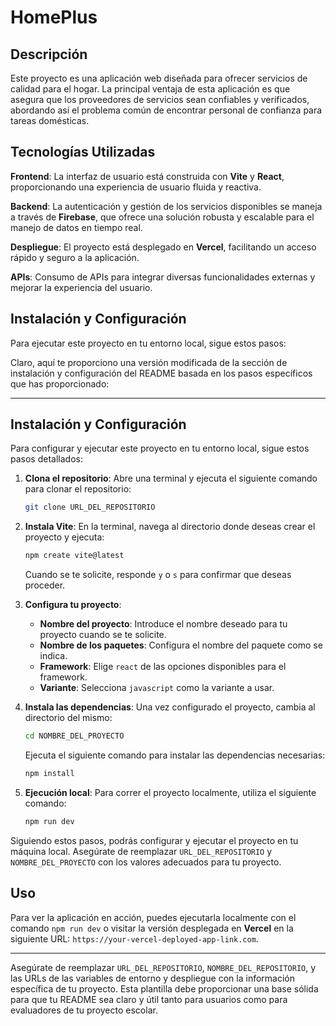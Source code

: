 # HomePlus

## Descripción
Este proyecto es una aplicación web diseñada para ofrecer servicios de calidad para el hogar. La principal ventaja de esta aplicación es que asegura que los proveedores de servicios sean confiables y verificados, abordando así el problema común de encontrar personal de confianza para tareas domésticas.

## Tecnologías Utilizadas
**Frontend**: La interfaz de usuario está construida con **Vite** y **React**, proporcionando una experiencia de usuario fluida y reactiva.

**Backend**: La autenticación y gestión de los servicios disponibles se maneja a través de **Firebase**, que ofrece una solución robusta y escalable para el manejo de datos en tiempo real.

**Despliegue**: El proyecto está desplegado en **Vercel**, facilitando un acceso rápido y seguro a la aplicación.

**APIs**: Consumo de APIs para integrar diversas funcionalidades externas y mejorar la experiencia del usuario.

## Instalación y Configuración
Para ejecutar este proyecto en tu entorno local, sigue estos pasos:

Claro, aquí te proporciono una versión modificada de la sección de instalación y configuración del README basada en los pasos específicos que has proporcionado:

---

## Instalación y Configuración
Para configurar y ejecutar este proyecto en tu entorno local, sigue estos pasos detallados:

1. **Clona el repositorio**:
   Abre una terminal y ejecuta el siguiente comando para clonar el repositorio:
   ```bash
   git clone URL_DEL_REPOSITORIO
   ```

2. **Instala Vite**:
   En la terminal, navega al directorio donde deseas crear el proyecto y ejecuta:
   ```bash
   npm create vite@latest
   ```
   Cuando se te solicite, responde `y` o `s` para confirmar que deseas proceder.

3. **Configura tu proyecto**:
   - **Nombre del proyecto**: Introduce el nombre deseado para tu proyecto cuando se te solicite.
   - **Nombre de los paquetes**: Configura el nombre del paquete como se indica.
   - **Framework**: Elige `react` de las opciones disponibles para el framework.
   - **Variante**: Selecciona `javascript` como la variante a usar.

4. **Instala las dependencias**:
   Una vez configurado el proyecto, cambia al directorio del mismo:
   ```bash
   cd NOMBRE_DEL_PROYECTO
   ```
   Ejecuta el siguiente comando para instalar las dependencias necesarias:
   ```bash
   npm install
   ```

5. **Ejecución local**:
   Para correr el proyecto localmente, utiliza el siguiente comando:
   ```bash
   npm run dev
   ```

Siguiendo estos pasos, podrás configurar y ejecutar el proyecto en tu máquina local. Asegúrate de reemplazar `URL_DEL_REPOSITORIO` y `NOMBRE_DEL_PROYECTO` con los valores adecuados para tu proyecto.

## Uso
Para ver la aplicación en acción, puedes ejecutarla localmente con el comando `npm run dev` o visitar la versión desplegada en **Vercel** en la siguiente URL: `https://your-vercel-deployed-app-link.com`.

---

Asegúrate de reemplazar `URL_DEL_REPOSITORIO`, `NOMBRE_DEL_REPOSITORIO`, y las URLs de las variables de entorno y despliegue con la información específica de tu proyecto. Esta plantilla debe proporcionar una base sólida para que tu README sea claro y útil tanto para usuarios como para evaluadores de tu proyecto escolar.
